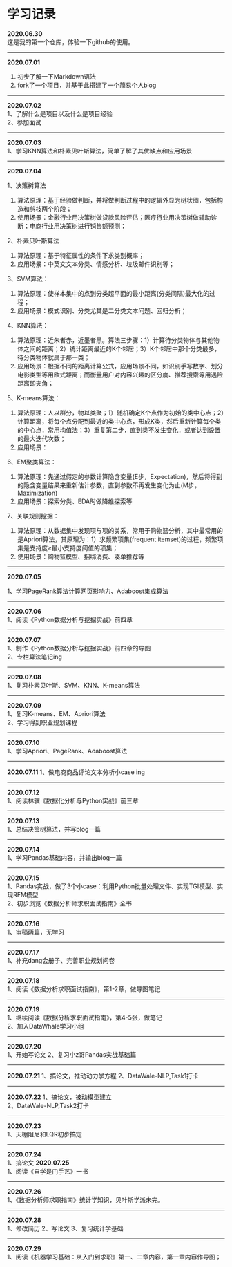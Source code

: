 # 学习记录
**2020.06.30**  
这是我的第一个仓库，体验一下github的使用。
***
**2020.07.01**  
1. 初步了解一下Markdown语法  
2. fork了一个项目，并基于此搭建了一个简易个人blog
***
**2020.07.02**  
1、了解什么是项目以及什么是项目经验  
2、参加面试
***
**2020.07.03**  
1、学习KNN算法和朴素贝叶斯算法，简单了解了其优缺点和应用场景
***
**2020.07.04**   

1、决策树算法  
  1. 算法原理：基于经验做判断，并将做判断过程中的逻辑外显为树状图，包括构造和剪枝两个阶段；
  2. 使用场景：金融行业用决策树做贷款风险评估；医疗行业用决策树做辅助诊断；电商行业用决策树进行销售额预测；
  
2、朴素贝叶斯算法  
  1. 算法原理：基于特征属性的条件下求类别概率；
  2. 应用场景：中英文文本分类、情感分析、垃圾邮件识别等；
  
3、SVM算法：  
  1. 算法原理：使样本集中的点到分类超平面的最小距离(分类间隔)最大化的过程；
  2. 应用场景：模式识别、分类尤其是二分类文本问题、回归分析；
  
4、KNN算法：  
  1. 算法原理：近朱者赤，近墨者黑。算法三步骤：1）计算待分类物体与其他物体之间的距离；2）统计距离最近的K个邻居；3）K个邻居中那个分类最多，待分类物体就属于那一类；
  2. 应用场景：根据不同的距离计算公式，应用场景不同，如识别手写数字、划分电影类型等用欧式距离；而衡量用户对内容兴趣的区分度、推荐搜索等用遇险距离即夹角；
  
5、K-means算法：  
  1. 算法原理：人以群分，物以类聚；1）随机确定K个点作为初始的类中心点；2）计算距离，将每个点分配到最近的类中心点，形成K类，然后重新计算每个类的中心点，常用均值法；3）重复第二步，直到类不发生变化，或者达到设置的最大迭代次数；
  2. 应用场景：
  
6、EM聚类算法：  
  1. 算法原理：先通过假定的参数计算隐含变量(E步，Expectation)，然后将得到的隐含变量结果来重新估计参数，直到参数不再发生变化为止(M步，Maximization)
  2. 应用场景：探索分类、EDA时做降维探索等
  
7、关联规则挖掘：  
  1. 算法原理：从数据集中发现项与项的关系，常用于购物篮分析，其中最常用的是Apriori算法，其原理为：1）求频繁项集(frequent itemset)的过程，频繁项集是支持度≥最小支持度阈值的项集；
  2. 使用场景：购物篮模型、捆绑消费、凑单推荐等
  
***
**2020.07.05**  

1、学习PageRank算法计算网页影响力、Adaboost集成算法

***
**2020.07.06**  
1、阅读《Python数据分析与挖掘实战》前四章
***
**2020.07.07**  
1、制作《Python数据分析与挖掘实战》前四章的导图  
2、专栏算法笔记ing
***
**2020.07.08**  
1、复习朴素贝叶斯、SVM、KNN、K-means算法

***
**2020.07.09**  
1、复习K-means、EM、Apriori算法  
2、学习得到职业规划课程
***
**2020.07.10**  
1、学习Apriori、PageRank、Adaboost算法
***
**2020.07.11**
1、做电商商品评论文本分析小case ing
***
**2020.07.12**  
1、阅读林骥《数据化分析与Python实战》前三章
***
**2020.07.13**  
1、总结决策树算法，并写blog一篇
***
**2020.07.14**  
1、学习Pandas基础内容，并输出blog一篇
***
**2020.07.15**  
1、Pandas实战，做了3个小case：利用Python批量处理文件、实现TGI模型、实现RFM模型  
2、初步浏览《数据分析师求职面试指南》全书
***
**2020.07.16**  
1、审稿两篇，无学习
***
**2020.07.17**  
1、补充dang会册子、完善职业规划问卷
***
**2020.07.18**  
1、阅读《数据分析求职面试指南》，第1-2章，做导图笔记
***
**2020.07.19**  
1、继续阅读《数据分析求职面试指南》，第4-5张，做笔记  
2、加入DataWhale学习小组
***
**2020.07.20**  
1、开始写论文
2、复习小z哥Pandas实战基础篇
***
**2020.07.21**
1、搞论文，推动动力学方程
2、DataWale-NLP,Task1打卡
***
**2020.07.22**
1、搞论文，被动模型建立  
2、DataWale-NLP,Task2打卡
***
**2020.07.23**  
1、天棚阻尼和LQR初步搞定
***
**2020.07.24**  
1、搞论文
**2020.07.25**  
1、阅读《自学是门手艺》一书
***
**2020.07.26**  
1、《数据分析师求职指南》统计学知识，贝叶斯学派未完。
***
**2020.07.28**  
1、修改简历
2、写论文
3、复习统计学基础
***
**2020.07.29**  
1、阅读《机器学习基础：从入门到求职》第一、二章内容，第一章内容作导图；
